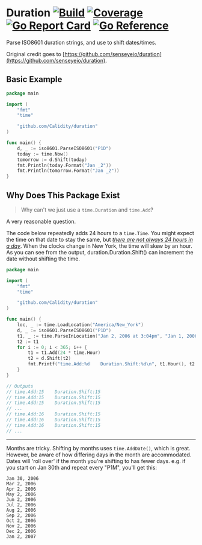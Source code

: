 Duration [![Build](https://github.com/Calidity/duration/actions/workflows/test.yml/badge.svg)](https://github.com/Calidity/duration/actions) [![Coverage](https://coveralls.io/repos/github/Calidity/duration/badge.svg?branch=master)](https://coveralls.io/github/Calidity/duration?branch=master) [![Go Report Card](https://goreportcard.com/badge/Calidity/duration)](https://goreportcard.com/report/Calidity/duration) [![Go Reference](https://pkg.go.dev/badge/github.com/Calidity/duration.svg)](https://pkg.go.dev/github.com/Calidity/duration)
=======
Parse ISO8601 duration strings, and use to shift dates/times.

Original credit goes to [https://github.com/senseyeio/duration](https://github.com/senseyeio/duration).

Basic Example
-------------

```go
package main

import (
	"fmt"
	"time"

	"github.com/Calidity/duration"
)

func main() {
	d, _ := iso8601.ParseISO8601("P1D")
	today := time.Now()
	tomorrow := d.Shift(today)
	fmt.Println(today.Format("Jan _2"))
	fmt.Println(tomorrow.Format("Jan _2"))
}
```

Why Does This Package Exist
---------------------------
> Why can't we just use a `time.Duration` and `time.Add`?

A very reasonable question.

The code below repeatedly adds 24 hours to a `time.Time`. You might expect the time on that date to stay the same, but [_there are not always 24 hours in a day_](http://infiniteundo.com/post/25326999628/falsehoods-programmers-believe-about-time). When the clocks change in New York, the time will skew by an hour. As you can see from the output, duration.Duration.Shift() can increment the date without shifting the time.

```go
package main

import (
	"fmt"
	"time"

	"github.com/Calidity/duration"
)

func main() {
	loc, _ := time.LoadLocation("America/New_York")
	d, _ := iso8601.ParseISO8601("P1D")
	t1, _ := time.ParseInLocation("Jan 2, 2006 at 3:04pm", "Jan 1, 2006 at 3:04pm", loc)
	t2 := t1
	for i := 0; i < 365; i++ {
		t1 = t1.Add(24 * time.Hour)
		t2 = d.Shift(t2)
		fmt.Printf("time.Add:%d    Duration.Shift:%d\n", t1.Hour(), t2.Hour())
	}
}

// Outputs
// time.Add:15    Duration.Shift:15
// time.Add:15    Duration.Shift:15
// time.Add:15    Duration.Shift:15
// ...
// time.Add:16    Duration.Shift:15
// time.Add:16    Duration.Shift:15
// time.Add:16    Duration.Shift:15
// ...
```

-------
Months are tricky. Shifting by months uses `time.AddDate()`, which is great. However, be aware of how differing days in the month are accommodated. Dates will 'roll over' if the month you're shifting to has fewer days. e.g. if you start on Jan 30th and repeat every "P1M", you'll get this:

```
Jan 30, 2006
Mar 2, 2006
Apr 2, 2006
May 2, 2006
Jun 2, 2006
Jul 2, 2006
Aug 2, 2006
Sep 2, 2006
Oct 2, 2006
Nov 2, 2006
Dec 2, 2006
Jan 2, 2007
```
